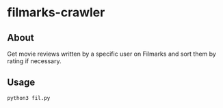 # filmarks-crawler
## About
Get movie reviews written by a specific user on Filmarks and sort them by rating if necessary.

## Usage
```
python3 fil.py
```
